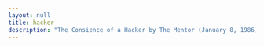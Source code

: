 ```yaml
---
layout: null
title: hacker
description: "The Consience of a Hacker by The Mentor (January 8, 1986)"
---
```

